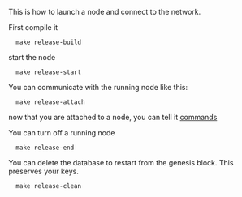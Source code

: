 This is how to launch a node and connect to the network.

First compile it
```
  make release-build
```
start the node
```
  make release-start
```
You can communicate with the running node like this:
```
  make release-attach
```
now that you are attached to a node, you can tell it [commands](commands.md)

You can turn off a running node
```
  make release-end
```
You can delete the database to restart from the genesis block. This preserves your keys.
```
  make release-clean
```
